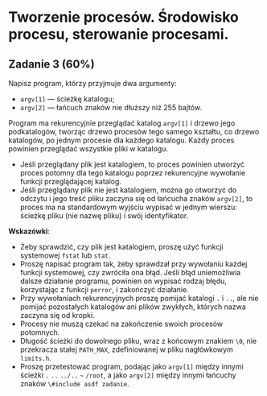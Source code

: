 # Tworzenie procesów. Środowisko procesu, sterowanie procesami.

## Zadanie 3 (60%)

Napisz program, którzy przyjmuje dwa argumenty:

- `argv[1]` — ścieżkę katalogu;
- `argv[2]` — łańcuch znaków nie dłuższy niż 255 bajtów.

Program ma rekurencyjnie przeglądać katalog `argv[1]` i drzewo jego podkatalogów, tworząc drzewo procesów tego samego kształtu, co drzewo katalogów, po jednym procesie dla każdego katalogu. Każdy proces powinien przeglądać wszystkie pliki w katalogu.
- Jeśli przeglądany plik jest katalogiem, to proces powinien utworzyć proces potomny dla tego katalogu poprzez rekurencyjne wywołanie funkcji przeglądającej katalog.
- Jeśli przeglądany plik nie jest katalogiem, można go otworzyć do odczytu i jego treść pliku zaczyna się od łańcucha znaków `argv[2]`, to proces ma na standardowym wyjściu wypisać w jednym wierszu: ścieżkę pliku (nie nazwę pliku) i swój identyfikator.

__Wskazówki__:
- Żeby sprawdzić, czy plik jest katalogiem, proszę użyć funkcji systemowej `fstat` lub `stat`.
- Proszę napisać program tak, żeby sprawdzał przy wywołaniu każdej funkcji systemowej, czy zwróciła ona błąd. Jeśli błąd uniemożliwia dalsze działanie programu, powinien on wypisać rodzaj błędu, korzystając z funkcji `perror`, i zakończyć działanie.
- Przy wywołaniach rekurencyjnych proszę pomijać katalogi `.` i `..`, ale nie pomijać pozostałych katalogów ani plików zwykłych, których nazwa zaczyna się od kropki.
- Procesy nie muszą czekać na zakończenie swoich procesów potomnych.
- Długość ścieżki do dowolnego pliku, wraz z końcowym znakiem `\0`, nie przekracza stałej `PATH_MAX`, zdefiniowanej w pliku nagłówkowym `limits.h`.
- Proszę przetestować program, podając jako `argv[1]` między innymi ścieżki `.` `..` `../..` `~` `/root`, a jako `argv[2]` między innymi łańcuchy znaków `\#include asdf zadanie`.